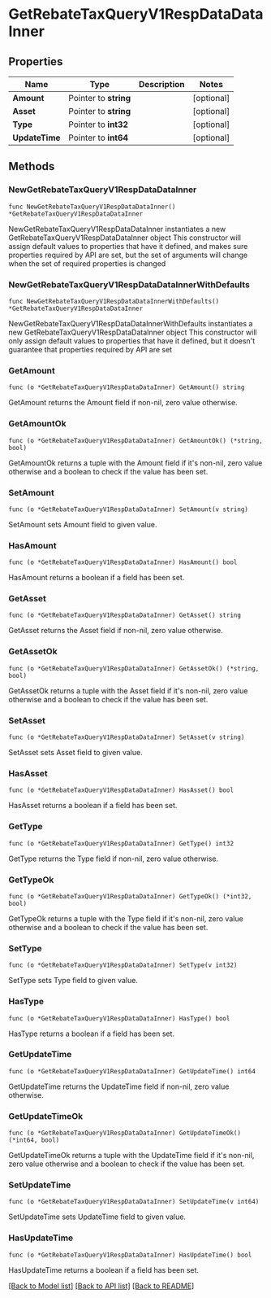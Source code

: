 # GetRebateTaxQueryV1RespDataDataInner

## Properties

Name | Type | Description | Notes
------------ | ------------- | ------------- | -------------
**Amount** | Pointer to **string** |  | [optional] 
**Asset** | Pointer to **string** |  | [optional] 
**Type** | Pointer to **int32** |  | [optional] 
**UpdateTime** | Pointer to **int64** |  | [optional] 

## Methods

### NewGetRebateTaxQueryV1RespDataDataInner

`func NewGetRebateTaxQueryV1RespDataDataInner() *GetRebateTaxQueryV1RespDataDataInner`

NewGetRebateTaxQueryV1RespDataDataInner instantiates a new GetRebateTaxQueryV1RespDataDataInner object
This constructor will assign default values to properties that have it defined,
and makes sure properties required by API are set, but the set of arguments
will change when the set of required properties is changed

### NewGetRebateTaxQueryV1RespDataDataInnerWithDefaults

`func NewGetRebateTaxQueryV1RespDataDataInnerWithDefaults() *GetRebateTaxQueryV1RespDataDataInner`

NewGetRebateTaxQueryV1RespDataDataInnerWithDefaults instantiates a new GetRebateTaxQueryV1RespDataDataInner object
This constructor will only assign default values to properties that have it defined,
but it doesn't guarantee that properties required by API are set

### GetAmount

`func (o *GetRebateTaxQueryV1RespDataDataInner) GetAmount() string`

GetAmount returns the Amount field if non-nil, zero value otherwise.

### GetAmountOk

`func (o *GetRebateTaxQueryV1RespDataDataInner) GetAmountOk() (*string, bool)`

GetAmountOk returns a tuple with the Amount field if it's non-nil, zero value otherwise
and a boolean to check if the value has been set.

### SetAmount

`func (o *GetRebateTaxQueryV1RespDataDataInner) SetAmount(v string)`

SetAmount sets Amount field to given value.

### HasAmount

`func (o *GetRebateTaxQueryV1RespDataDataInner) HasAmount() bool`

HasAmount returns a boolean if a field has been set.

### GetAsset

`func (o *GetRebateTaxQueryV1RespDataDataInner) GetAsset() string`

GetAsset returns the Asset field if non-nil, zero value otherwise.

### GetAssetOk

`func (o *GetRebateTaxQueryV1RespDataDataInner) GetAssetOk() (*string, bool)`

GetAssetOk returns a tuple with the Asset field if it's non-nil, zero value otherwise
and a boolean to check if the value has been set.

### SetAsset

`func (o *GetRebateTaxQueryV1RespDataDataInner) SetAsset(v string)`

SetAsset sets Asset field to given value.

### HasAsset

`func (o *GetRebateTaxQueryV1RespDataDataInner) HasAsset() bool`

HasAsset returns a boolean if a field has been set.

### GetType

`func (o *GetRebateTaxQueryV1RespDataDataInner) GetType() int32`

GetType returns the Type field if non-nil, zero value otherwise.

### GetTypeOk

`func (o *GetRebateTaxQueryV1RespDataDataInner) GetTypeOk() (*int32, bool)`

GetTypeOk returns a tuple with the Type field if it's non-nil, zero value otherwise
and a boolean to check if the value has been set.

### SetType

`func (o *GetRebateTaxQueryV1RespDataDataInner) SetType(v int32)`

SetType sets Type field to given value.

### HasType

`func (o *GetRebateTaxQueryV1RespDataDataInner) HasType() bool`

HasType returns a boolean if a field has been set.

### GetUpdateTime

`func (o *GetRebateTaxQueryV1RespDataDataInner) GetUpdateTime() int64`

GetUpdateTime returns the UpdateTime field if non-nil, zero value otherwise.

### GetUpdateTimeOk

`func (o *GetRebateTaxQueryV1RespDataDataInner) GetUpdateTimeOk() (*int64, bool)`

GetUpdateTimeOk returns a tuple with the UpdateTime field if it's non-nil, zero value otherwise
and a boolean to check if the value has been set.

### SetUpdateTime

`func (o *GetRebateTaxQueryV1RespDataDataInner) SetUpdateTime(v int64)`

SetUpdateTime sets UpdateTime field to given value.

### HasUpdateTime

`func (o *GetRebateTaxQueryV1RespDataDataInner) HasUpdateTime() bool`

HasUpdateTime returns a boolean if a field has been set.


[[Back to Model list]](../README.md#documentation-for-models) [[Back to API list]](../README.md#documentation-for-api-endpoints) [[Back to README]](../README.md)



